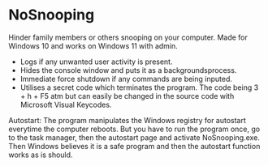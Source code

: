 # NoSnooping
Hinder family members or others snooping on your computer.
Made for Windows 10 and works on Windows 11 with admin.

* Logs if any unwanted user activity is present.
* Hides the console window and puts it as a backgroundsprocess.
* Immediate force shutdown if any commands are being inputed.
* Utilises a secret code which terminates the program. The code being 3 + h + F5 atm but can easily be changed in the source code with Microsoft Visual Keycodes.

Autostart:
The program manipulates the Windows registry for autostart everytime the computer reboots. But you have to run the program once, go to the task manager, then the autostart page and activate NoSnooping.exe.
Then Windows believes it is a safe program and then the autostart function works as is should. 
